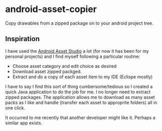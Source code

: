 android-asset-copier
====================

Copy drawables from a zipped package on to your android project tree.

Inspiration
--------------

I have used the [Android Asset Studio](http://romannurik.github.io/AndroidAssetStudio/index.html) a lot (for now it has been for my personal projects) and I find myself following a particular routine:

* Choose asset category and edit choice as desired
* Download asset zipped packged.
* Extract and do a copy of each asset item to my IDE (Eclispe mostly)
 
I have to say I find this sort of thing cumbersome/tedious so I created a quick Java application to do the job for me. I no longer need to extract zipped packages. The application allows me to download as many asset packs as I like and handle (transfer each asset to approprite folders) all in one click.

It occurred to me recently that another developer might like it. Perhaps a similar app exists.
